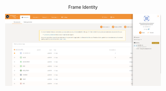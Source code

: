 
<p align="center">
  <span>Frame Identity</span>
</p>


<p align="center">
<img src="./sd.png">
</p>
